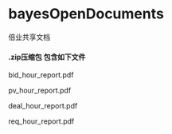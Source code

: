 # bayesOpenDocuments
倍业共享文档
#### .zip压缩包 包含如下文件
bid_hour_report.pdf

pv_hour_report.pdf 

deal_hour_report.pdf 

req_hour_report.pdf 

